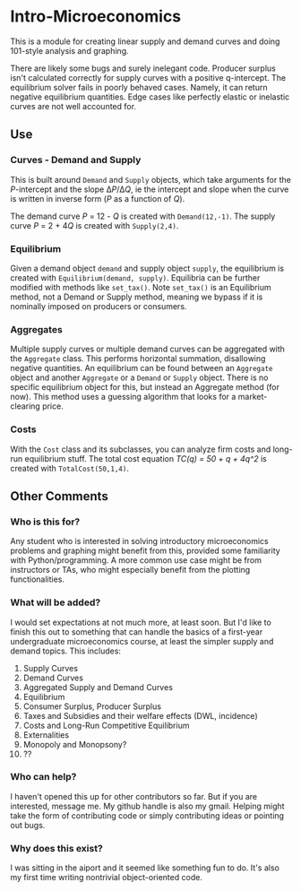 # Intro-Microeconomics

This is a module for creating linear supply and demand curves and doing 101-style analysis and graphing.

There are likely some bugs and surely inelegant code. Producer surplus isn't calculated correctly for supply curves with a positive q-intercept. The equilibrium solver fails in poorly behaved cases. Namely, it can return negative equilibrium quantities. Edge cases like perfectly elastic or inelastic curves are not well accounted for. 


## Use

### Curves - Demand and Supply
This is built around `Demand` and `Supply` objects, which take arguments for the *P*-intercept and the slope Δ*P*/Δ*Q*, ie the intercept and slope when the curve is written in inverse form (*P* as a function of *Q*). 

The demand curve *P* = 12 - *Q* is created with `Demand(12,-1)`. The supply curve *P* = 2 + 4*Q* is created with `Supply(2,4)`. 

### Equilibrium
Given a demand object `demand` and supply object `supply`, the equilibrium is created with `Equilibrium(demand, supply)`. Equilibria can be further modified with methods like `set_tax()`. Note `set_tax()` is an Equilibrium method, not a Demand or Supply method, meaning we bypass if it is nominally imposed on producers or consumers.  

### Aggregates
Multiple supply curves or multiple demand curves can be aggregated with the `Aggregate` class. This performs horizontal summation, disallowing negative quantities. An equilibrium can be found between an `Aggregate` object and another `Aggregate` or a `Demand` or `Supply` object. There is no specific equilibrium object for this, but instead an Aggregate method (for now). This method uses a guessing algorithm that looks for a market-clearing price.

### Costs

With the `Cost` class and its subclasses, you can analyze firm costs and long-run equilibrium stuff. The total cost equation _TC(q) = 50 + q + 4q^2_ is created with `TotalCost(50,1,4)`. 

## Other Comments
### Who is this for? 
Any student who is interested in solving introductory microeconomics problems and graphing might benefit from this, provided some familiarity with Python/programming. A more common use case might be from instructors or TAs, who might especially benefit from the plotting functionalities.  

### What will be added? 
I would set expectations at not much more, at least soon. But I'd like to finish this out to something that can handle the basics of a first-year undergraduate microeconomics course, at least the simpler supply and demand topics. This includes:
 1. Supply Curves
 2. Demand Curves
 3. Aggregated Supply and Demand Curves
 4. Equilibrium
 6. Consumer Surplus, Producer Surplus
 7. Taxes and Subsidies and their welfare effects (DWL, incidence)
 8. Costs and Long-Run Competitive Equilibrium
 9. Externalities
 10. Monopoly and Monopsony?
 12. ??

### Who can help? 
I haven't opened this up for other contributors so far. But if you are interested, message me. My github handle is also my gmail. Helping might take the form of contributing code or simply contributing ideas or pointing out bugs. 

### Why does this exist? 
I was sitting in the aiport and it seemed like something fun to do. It's also my first time writing nontrivial object-oriented code. 
